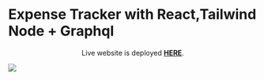 # Expense Tracker with React,Tailwind Node + Graphql

<div align="center">
     Live website is deployed <a href="https://expense-tracker-yrjb.onrender.com/" target="_blank"><b>HERE</b></a>.
</div>


![](https://github.com/vishnu-krishna/expense-tracker/blob/main/Expense_Tracker.gif)

